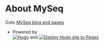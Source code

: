 # About MySeq

Goto [MySeq blog and pages](https://myseq.github.io/)

- Powered by  
[![Hugo](https://img.shields.io/badge/Hugo-black.svg?style=for-the-badge&logo=Hugo)](https://gohugo.io/)
 and 
[![Deploy Hugo site to Pages](https://github.com/myseq/myseq.github.io/actions/workflows/hugo.yml/badge.svg)](https://github.com/myseq/myseq.github.io/actions/workflows/hugo.yml)

